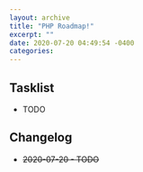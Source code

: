```yaml
---
layout: archive
title: "PHP Roadmap!"
excerpt: ""
date: 2020-07-20 04:49:54 -0400
categories: 
---
```


## Tasklist

- TODO

## Changelog

- ~~2020-07-20 - TODO~~
